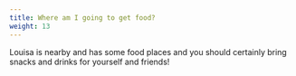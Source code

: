 ```yaml
---
title: Where am I going to get food?
weight: 13
---
```

Louisa is nearby and has some food places and you should certainly bring snacks and drinks for yourself and friends!
